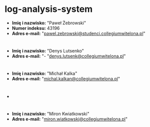 # log-analysis-system

- **Imię i nazwisko:** "Paweł Żebrowski"
- **Numer indeksu:** 43196
- **Adres e-mail:** "pawel.zebrowski@studenci.collegiumwitelona.pl"
#
- **Imię i nazwisko:** "Denys Lutsenko"
- **Adres e-mail:** "- "denys.lutsenk@collegiumwitelona.pl"
#
- **Imię i nazwisko:** "Michał Kalka"
- **Adres e-mail:** "michal.kalkan@collegiumwitelona.pl"
- #
- **Imię i nazwisko:** "Miron Kwiatkowski"
- **Adres e-mail:** "miron.wiatkowski@collegiumwitelona.pl"
